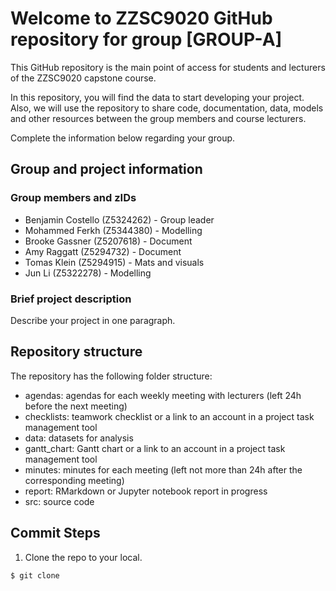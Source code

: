 # Welcome to ZZSC9020 GitHub repository for group [GROUP-A]

This GitHub repository is the main point of access for students and lecturers of the ZZSC9020 capstone course. 

In this repository, you will find the data to start developing your project. Also, we will use the repository to share code, documentation, data, models and other resources between the group members and course lecturers.

Complete the information below regarding your group.

## Group and project information

### Group members and zIDs
- Benjamin Costello (Z5324262) - Group leader
- Mohammed Ferkh (Z5344380) - Modelling
- Brooke Gassner (Z5207618) - Document
- Amy Raggatt (Z5294732) - Document
- Tomas Klein (Z5294915) - Mats and visuals
- Jun Li (Z5322278) - Modelling

### Brief project description

Describe your project in one paragraph.

## Repository structure

The repository has the following folder structure:

- agendas: agendas for each weekly meeting with lecturers (left 24h before the next meeting)
- checklists: teamwork checklist or a link to an account in a project task management tool
- data: datasets for analysis
- gantt_chart: Gantt chart or a link to an account in a project task management tool
- minutes: minutes for each meeting (left not more than 24h after the corresponding meeting)
- report: RMarkdown or Jupyter notebook report in progress
- src: source code

## Commit Steps

1. Clone the repo to your local.
```
$ git clone 
```
